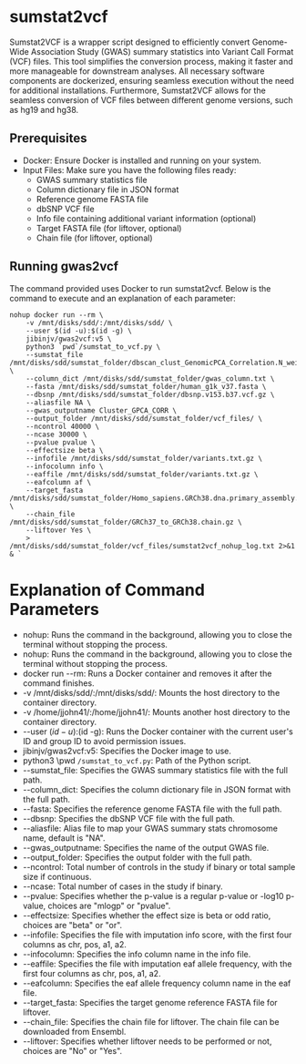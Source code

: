 # sumstat2vcf

Sumstat2VCF is a wrapper script designed to efficiently convert Genome-Wide Association Study (GWAS) summary statistics into Variant Call Format (VCF) files. This tool simplifies the conversion process, making it faster and more manageable for downstream analyses. All necessary software components are dockerized, ensuring seamless execution without the need for additional installations. Furthermore, Sumstat2VCF allows for the seamless conversion of VCF files between different genome versions, such as hg19 and hg38.

## Prerequisites

* Docker: Ensure Docker is installed and running on your system.
* Input Files: Make sure you have the following files ready:
  * GWAS summary statistics file
  * Column dictionary file in JSON format
  * Reference genome FASTA file
  * dbSNP VCF file
  * Info file containing additional variant information (optional)
  * Target FASTA file (for liftover, optional)
  * Chain file (for liftover, optional)

## Running gwas2vcf

The command provided uses Docker to run sumstat2vcf. Below is the command to execute and an explanation of each parameter:

```
nohup docker run --rm \
    -v /mnt/disks/sdd/:/mnt/disks/sdd/ \
    --user $(id -u):$(id -g) \
    jibinjv/gwas2vcf:v5 \
    python3 `pwd`/sumstat_to_vcf.py \
    --sumstat_file /mnt/disks/sdd/sumstat_folder/dbscan_clust_GenomicPCA_Correlation.N_weighted_GWAMA.results.txt.gz \
    --column_dict /mnt/disks/sdd/sumstat_folder/gwas_column.txt \
    --fasta /mnt/disks/sdd/sumstat_folder/human_g1k_v37.fasta \
    --dbsnp /mnt/disks/sdd/sumstat_folder/dbsnp.v153.b37.vcf.gz \
    --aliasfile NA \
    --gwas_outputname Cluster_GPCA_CORR \
    --output_folder /mnt/disks/sdd/sumstat_folder/vcf_files/ \
    --ncontrol 40000 \
    --ncase 30000 \
    --pvalue pvalue \
    --effectsize beta \
    --infofile /mnt/disks/sdd/sumstat_folder/variants.txt.gz \
    --infocolumn info \
    --eaffile /mnt/disks/sdd/sumstat_folder/variants.txt.gz \
    --eafcolumn af \
    --target_fasta /mnt/disks/sdd/sumstat_folder/Homo_sapiens.GRCh38.dna.primary_assembly.fa \
    --chain_file /mnt/disks/sdd/sumstat_folder/GRCh37_to_GRCh38.chain.gz \
    --liftover Yes \
    > /mnt/disks/sdd/sumstat_folder/vcf_files/sumstat2vcf_nohup_log.txt 2>&1 & `
```

# Explanation of Command Parameters

* nohup: Runs the command in the background, allowing you to close the terminal without stopping the process.
* nohup: Runs the command in the background, allowing you to close the terminal without stopping the process.
* docker run --rm: Runs a Docker container and removes it after the command finishes.
* -v /mnt/disks/sdd/:/mnt/disks/sdd/: Mounts the host directory to the container directory.
* -v /home/jjohn41/:/home/jjohn41/: Mounts another host directory to the container directory.
* --user $(id -u):$(id -g): Runs the Docker container with the current user's ID and group ID to avoid permission issues.
* jibinjv/gwas2vcf:v5: Specifies the Docker image to use.
* python3 \pwd `/sumstat_to_vcf.py`: Path of the Python script.
* --sumstat_file: Specifies the GWAS summary statistics file with the full path.
* --column_dict: Specifies the column dictionary file in JSON format with the full path.
* --fasta: Specifies the reference genome FASTA file with the full path.
* --dbsnp: Specifies the dbSNP VCF file with the full path.
* --aliasfile: Alias file to map your GWAS summary stats chromosome name, default is "NA".
* --gwas_outputname: Specifies the name of the output GWAS file.
* --output_folder: Specifies the output folder with the full path.
* --ncontrol: Total number of controls in the study if binary or total sample size if continuous.
* --ncase: Total number of cases in the study if binary.
* --pvalue: Specifies whether the p-value is a regular p-value or -log10 p-value, choices are "mlogp" or "pvalue".
* --effectsize: Specifies whether the effect size is beta or odd ratio, choices are "beta" or "or".
* --infofile: Specifies the file with imputation info score, with the first four columns as chr, pos, a1, a2.
* --infocolumn: Specifies the info column name in the info file.
* --eaffile: Specifies the file with imputation eaf allele frequency, with the first four columns as chr, pos, a1, a2.
* --eafcolumn: Specifies the eaf allele frequency column name in the eaf file.
* --target_fasta: Specifies the target genome reference FASTA file for liftover.
* --chain_file: Specifies the chain file for liftover. The chain file can be downloaded from Ensembl.
* --liftover: Specifies whether liftover needs to be performed or not, choices are "No" or "Yes".
